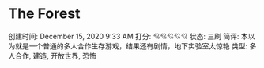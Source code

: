 # The Forest

创建时间: December 15, 2020 9:33 AM
打分: 💘💘💘💘💘
状态: 三刷
简评: 本以为就是一个普通的多人合作生存游戏，结果还有剧情，地下实验室太惊艳
类型: 多人合作, 建造, 开放世界, 恐怖